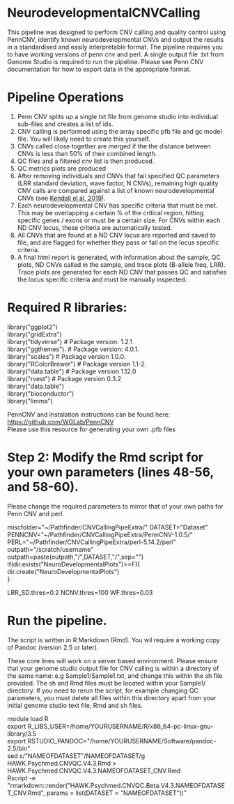 # NeurodevelopmentalCNVCalling

This pipeline was designed to perform CNV calling and quality control using PennCNV, identify known neurodevelopmental CNVs and output the results in a standardised and easily interpretable format. The pipeline requires you to have working versions of penn cnv and perl. A single output file .txt from Genome Studio is required to run the pipeline. Please see Penn CNV documentation for how to export data in the appropriate format. 

# Pipeline Operations  
 
1) Penn CNV splits up a single txt file from genome studio into individual sub-files and creates a list of ids.
2) CNV calling is performed using the array specific pfb file and gc model file. You will likely need to create this yourself.  
3) CNVs called close together are merged if the the distance between CNVs is less than 50% of their combined length. 
4) QC files and a filtered cnv list is then produced. 
5) QC metrics plots are produced 
6) After removing individuals and CNVs that fail specified QC parameters (LRR standard deviation, wave factor, N CNVs), remaining high quality CNV calls are compared against a list of known neurodevelopmental CNVs (see [Kendall el al, 2019](https://jamanetwork.com/journals/jamapsychiatry/fullarticle/2730725)).
7) Each neurodevelopmental CNV has specific criteria that must be met. This may be overlapping a certain % of the critical region, hitting specific genes / exons or must be a certain size. For CNVs within each ND CNV locus, these criteria are automatically tested. 
8) All CNVs that are found at a ND CNV locus are reported and saved to file, and are flagged for whether they pass or fail on the locus specific criteria.
9) A final html report is generated, with information about the sample, QC plots, ND CNVs called in the sample, and trace plots (B-allele freq, LRR). Trace plots are generated for each ND CNV that passes QC and satisfies the locus specific criteria and must be manually inspected.    

# Required R libraries:

library("ggplot2")  
library("gridExtra")  
library("tidyverse") # Package version: 1.2.1  
library("ggthemes").  # Package version: 4.0.1.  
library("scales") # Package version 1.0.0.   
library("RColorBrewer") # Package version 1.1-2.    
library("data.table") # Package version 1.12.0  
library("rvest") # Package version 0.3.2  
library("data.table")  
library("bioconductor")  
library("limma")  

PennCNV and instalation instructions can be found here: https://github.com/WGLab/PennCNV  
Please use this resource for generating your own .pfb files  
  
# Step 2: Modify the Rmd script for your own parameters (lines 48-56, and 58-60).  

Please change the required parameters to mirror that of your own paths for Penn CNV and perl. 

miscfolder="~/Pathfinder/CNVCallingPipeExtra/" 
DATASET="Dataset"  
PENNCNV="~/Pathfinder/CNVCallingPipeExtra/PennCNV-1.0.5/"  
PERL="~/Pathfinder/CNVCallingPipeExtra/perl-5.14.2/perl"  
outpath="/scratch/username"  
outpath=paste(outpath,"/",DATASET,"/",sep="")   
if(dir.exists("NeuroDevelopmentalPlots")==F){   
dir.create("NeuroDevelopmentalPlots")   
}   

LRR_SD.thres=0.2
NCNV.thres=100
WF.thres=0.03


# Run the pipeline.  

The script is written in R Markdown (Rmd). You wil require a working copy of Pandoc (version 2.5 or later). 

These core lines will work on a server based environment. Please ensure that your genome studio output file for CNV calling is within a directory of the same name: e.g Sample1/Sample1.txt, and change this within the sh file provided. The sh and Rmd files must be located within your Sample1/ directory. If you need to rerun the script, for example changing QC parameters, you must delete all files within this directory apart from your initial genome studio text file, Rmd and sh files.  

module load R  
export R_LIBS_USER=/home/YOURUSERNAME/R/x86_64-pc-linux-gnu-library/3.5  
export RSTUDIO_PANDOC="/home/YOURUSERNAME/Software/pandoc-2.5/bin"  
sed s/"NAMEOFDATASET"/NAMEOFDATASET/g HAWK.Psychmed.CNVQC.V4.3.Rmd > HAWK.Psychmed.CNVQC.V4.3.NAMEOFDATASET_CNV.Rmd  
Rscript -e "rmarkdown::render(\"HAWK.Psychmed.CNVQC.Beta.V4.3.NAMEOFDATASET_CNV.Rmd\", params = list(DATASET = \"NAMEOFDATASET\"))"  

